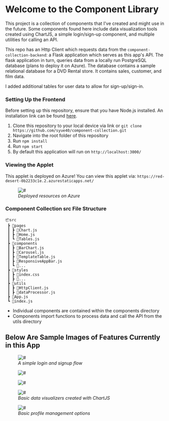 # Welcome to the Component Library
This project is a collection of components that I've created and might use in the future. Some components found here include data visualization tools created using ChartJS, a simple login/sign-up component, and multiple utilities for calling an API.

This repo has an Http Client which requests data from the ```component-collection-backend```: a Flask application which serves as this app's API. The flask application in turn, queries data from a locally run PostgreSQL database (plans to deploy it on Azure). The database contains a sample relational database for a DVD Rental store. It contains sales, customer, and film data.

I added additional tables for user data to allow for sign-up/sign-in.

### Setting Up the Frontend
Before setting up this repository, ensure that you have Node.js installed. An installation link can be found  <a href="https://nodejs.org/en/download/">here<a>.
1. Clone this repository to your local device via link or ```git clone https://github.com/syue40/component-collection.git```
2. Navigate into the root folder of this repository
3. Run ```npm install```
4. Run ```npm start```
5. By default this application will run on ```http://localhost:3000/```


### Viewing the Applet
This applet is deployed on Azure! You can view this applet via: ```https://red-desert-0b2233c1e.2.azurestaticapps.net/```

<figure>
<img src="https://i.ibb.co/H4V7F7M/deployment.png" alt="#">
<figcaption><i>Deployed resources on Azure</i></figcaption>
</figure>

### Component Collection src File Structure
```
📦src
 ┣ 📂pages
 ┃ ┣ 📜Chart.js
 ┃ ┣ 📜Home.js
 ┃ ┗ 📜Tables.js
 ┣ 📂components
 ┃ ┣ 📜BarChart.js
 ┃ ┣ 📜Carousel.js
 ┃ ┣ 📜TemplateTable.js
 ┃ ┣ 📜ResponsiveAppBar.js
 ┃ ┗ 📜...
 ┣ 📂styles
 ┃ ┣ 📜index.css
 ┃ ┣ 📜...
 ┣ 📂utils
 ┃ ┣ 📜HttpClient.js
 ┃ ┣ 📜dataProcessor.js
 ┣ 📜App.js
 ┗ 📜index.js
```
- Individual components are contained within the components directory
- Components import functions to process data and call the API from the utils directory

## Below Are Sample Images of Features Currently in this App

<figure>
<img src="https://i.ibb.co/r7w8bLG/login.png" alt="#">
<figcaption><i>A simple login and signup flow</i></figcaption>
</figure>
<figure>
<img src="https://i.ibb.co/LJHxkKB/data-vis-1.png" alt="#">
</figure>
<figure>
<img src="https://i.ibb.co/5BtmW3z/data-vis-2.png" alt="#">
</figure>
<figure>
<img src="https://i.ibb.co/gynkKJF/data-vis-3.png" alt="#">
<figcaption><i>Basic data visualizers created with ChartJS</i></figcaption>
</figure>
<figure>
<img src="https://i.ibb.co/BnxmM8t/profile.png" alt="#">
<figcaption><i>Basic profile management options</i></figcaption>
</figure>